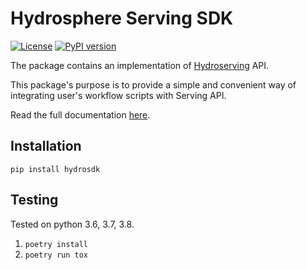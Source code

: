 # Hydrosphere Serving SDK


[![License](https://img.shields.io/badge/License-Apache%202.0-green.svg)](https://opensource.org/licenses/Apache-2.0)
[![PyPI version](https://badge.fury.io/py/hydrosdk.svg)](https://badge.fury.io/py/hydrosdk)

The package contains an implementation of [Hydroserving](https://github.com/Hydrospheredata/hydro-serving) API.

This package's purpose is to provide a simple and convenient way
of integrating user's workflow scripts with Serving API.

Read the full documentation [here](https://hydrospheredata.github.io/hydro-serving-sdk/).

## Installation
```
pip install hydrosdk
```

## Testing
Tested on python 3.6, 3.7, 3.8.

1. `poetry install`
2. `poetry run tox`